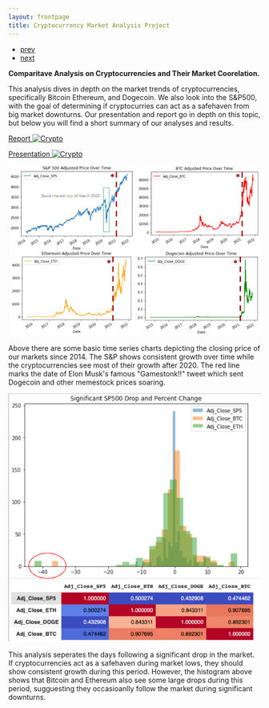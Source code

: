 ```yaml
---
layout: frontpage
title: Cryptocurrency Market Analysis Project
---
```


<div class="navbar">
  <div class="navbar-inner">
      <ul class="nav">
          <li><a href="geneticmaps_fig3.html">prev</a></li>
          <li><a href="tian2016_fig4.html">next</a></li>
      </ul>
  </div>
</div>

**Comparitave Analysis on Cryptocurrencies and Their Market Coorelation.**

This analysis dives in depth on the market trends of cryptocurrencies, specifically Bitcoin Ethereum, and Dogecoin. We also look into the S&P500, with the goal of determining if cryptocurries can act as a safehaven from big market downturns. Our presentation and report go in depth on this topic, but below you will find a short summary of our analyses and results.

[Report ![Crypto](/pages/icons16/pdf-icon.png)](/assets/CryptoFiles/Crypto_Report.pdf)

[Presentation ![Crypto](/pages/icons16/ppt-icon.png)](/assets/CryptoFiles/Crypto_Rres.pdf)

![Time Series Analysis](/assets/CryptoFiles/Images/CryptoTimeSeriesNew.png)

Above there are some basic time series charts depicting the closing price of our markets since 2014. The S&P shows consistent growth over time while the cryptocurrencies see most of their growth after 2020. The red line marks the date of Elon Musk's famous "Gamestonk!!" tweet which sent Dogecoin and other memestock prices soaring.

![Significant Drops](/assets/CryptoFiles/Images/SignificantDrops.png)

This analysis seperates the days following a significant drop in the market. If cryptocurrencies act as a safehaven during market lows, they should show consistent growth during this period. However, the histogram above shows that Bitcoin and Ethereum also see some large drops during this period, sugguesting they occasioanlly follow the market during significant downturns.  
